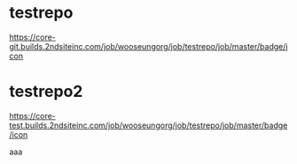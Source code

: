# testrepo

https://core-git.builds.2ndsiteinc.com/job/wooseungorg/job/testrepo/job/master/badge/icon

# testrepo2

https://core-test.builds.2ndsiteinc.com/job/wooseungorg/job/testrepo/job/master/badge/icon

aaa
